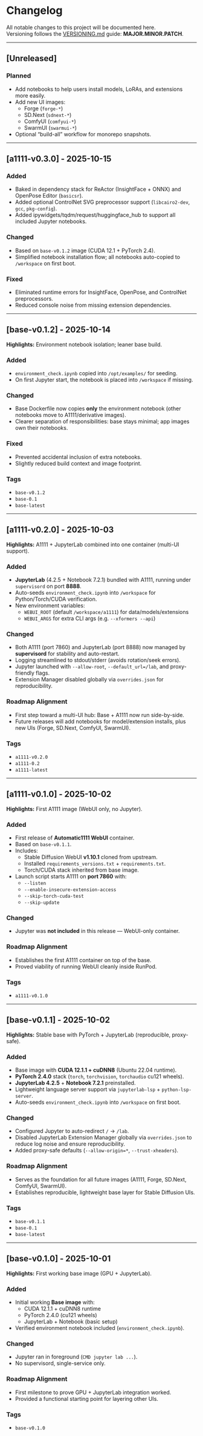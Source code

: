 # Changelog

All notable changes to this project will be documented here.  
Versioning follows the [VERSIONING.md](VERSIONING.md) guide: **MAJOR.MINOR.PATCH**.

---

## [Unreleased]

### Planned
- Add notebooks to help users install models, LoRAs, and extensions more easily.
- Add new UI images:
  - Forge (`forge-*`)
  - SD.Next (`sdnext-*`)
  - ComfyUI (`comfyui-*`)
  - SwarmUI (`swarmui-*`)
- Optional “build-all” workflow for monorepo snapshots.

---

## [a1111-v0.3.0] - 2025-10-15
### Added
- Baked in dependency stack for ReActor (InsightFace + ONNX) and OpenPose Editor (`basicsr`).
- Added optional ControlNet SVG preprocessor support (`libcairo2-dev`, `gcc`, `pkg-config`).
- Added ipywidgets/tqdm/request/huggingface_hub to support all included Jupyter notebooks.

### Changed
- Based on `base-v0.1.2` image (CUDA 12.1 + PyTorch 2.4).
- Simplified notebook installation flow; all notebooks auto-copied to `/workspace` on first boot.

### Fixed
- Eliminated runtime errors for InsightFace, OpenPose, and ControlNet preprocessors.
- Reduced console noise from missing extension dependencies.

---

## [base-v0.1.2] - 2025-10-14  
**Highlights:** Environment notebook isolation; leaner base build.

### Added
- `environment_check.ipynb` copied into `/opt/examples/` for seeding.
- On first Jupyter start, the notebook is placed into `/workspace` if missing.

### Changed
- Base Dockerfile now copies **only** the environment notebook (other notebooks move to A1111/derivative images).
- Clearer separation of responsibilities: base stays minimal; app images own their notebooks.

### Fixed
- Prevented accidental inclusion of extra notebooks.
- Slightly reduced build context and image footprint.

### Tags
- `base-v0.1.2`
- `base-0.1`
- `base-latest`

---

## [a1111-v0.2.0] - 2025-10-03  
**Highlights:** A1111 + JupyterLab combined into one container (multi-UI support).

### Added
- **JupyterLab** (4.2.5 + Notebook 7.2.1) bundled with A1111, running under `supervisord` on port **8888**.
- Auto-seeds `environment_check.ipynb` into `/workspace` for Python/Torch/CUDA verification.
- New environment variables:
  - `WEBUI_ROOT` (default `/workspace/a1111`) for data/models/extensions
  - `WEBUI_ARGS` for extra CLI args (e.g. `--xformers --api`)

### Changed
- Both A1111 (port 7860) and JupyterLab (port 8888) now managed by **supervisord** for stability and auto-restart.
- Logging streamlined to stdout/stderr (avoids rotation/seek errors).
- Jupyter launched with `--allow-root`, `--default_url=/lab`, and proxy-friendly flags.
- Extension Manager disabled globally via `overrides.json` for reproducibility.

### Roadmap Alignment
- First step toward a multi-UI hub: Base + A1111 now run side-by-side.
- Future releases will add notebooks for model/extension installs, plus new UIs (Forge, SD.Next, ComfyUI, SwarmUI).

### Tags
- `a1111-v0.2.0`
- `a1111-0.2`
- `a1111-latest`

---

## [a1111-v0.1.0] - 2025-10-02  
**Highlights:** First A1111 image (WebUI only, no Jupyter).

### Added
- First release of **Automatic1111 WebUI** container.
- Based on `base-v0.1.1`.
- Includes:
  - Stable Diffusion WebUI **v1.10.1** cloned from upstream.
  - Installed `requirements_versions.txt` + `requirements.txt`.
  - Torch/CUDA stack inherited from base image.
- Launch script starts A1111 on **port 7860** with:
  - `--listen`  
  - `--enable-insecure-extension-access`  
  - `--skip-torch-cuda-test`  
  - `--skip-update`

### Changed
- Jupyter was **not included** in this release — WebUI-only container.

### Roadmap Alignment
- Establishes the first A1111 container on top of the base.
- Proved viability of running WebUI cleanly inside RunPod.

### Tags
- `a1111-v0.1.0`

---

## [base-v0.1.1] - 2025-10-02  
**Highlights:** Stable base with PyTorch + JupyterLab (reproducible, proxy-safe).

### Added
- Base image with **CUDA 12.1.1 + cuDNN8** (Ubuntu 22.04 runtime).
- **PyTorch 2.4.0** stack (`torch`, `torchvision`, `torchaudio` cu121 wheels).
- **JupyterLab 4.2.5** + **Notebook 7.2.1** preinstalled.
- Lightweight language server support via `jupyterlab-lsp` + `python-lsp-server`.
- Auto-seeds `environment_check.ipynb` into `/workspace` on first boot.

### Changed
- Configured Jupyter to auto-redirect `/` → `/lab`.
- Disabled JupyterLab Extension Manager globally via `overrides.json` to reduce log noise and ensure reproducibility.
- Added proxy-safe defaults (`--allow-origin=*`, `--trust-xheaders`).

### Roadmap Alignment
- Serves as the foundation for all future images (A1111, Forge, SD.Next, ComfyUI, SwarmUI).
- Establishes reproducible, lightweight base layer for Stable Diffusion UIs.

### Tags
- `base-v0.1.1`
- `base-0.1`
- `base-latest`

---

## [base-v0.1.0] - 2025-10-01  
**Highlights:** First working base image (GPU + JupyterLab).

### Added
- Initial working **Base image** with:
  - CUDA 12.1.1 + cuDNN8 runtime
  - PyTorch 2.4.0 (cu121 wheels)
  - JupyterLab + Notebook (basic setup)
- Verified environment notebook included (`environment_check.ipynb`).

### Changed
- Jupyter ran in foreground (`CMD jupyter lab ...`).
- No supervisord, single-service only.

### Roadmap Alignment
- First milestone to prove GPU + JupyterLab integration worked.
- Provided a functional starting point for layering other UIs.

### Tags
- `base-v0.1.0`
